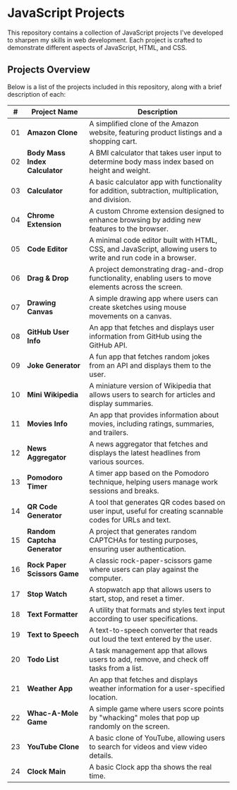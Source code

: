 # JavaScript Projects

This repository contains a collection of JavaScript projects I've developed to sharpen my skills in web development. Each project is crafted to demonstrate different aspects of JavaScript, HTML, and CSS.

## Projects Overview

Below is a list of the projects included in this repository, along with a brief description of each:

| #   | Project Name                          | Description                                                  |
| --- | ------------------------------------- | ------------------------------------------------------------ |
| 01  | **Amazon Clone**                      | A simplified clone of the Amazon website, featuring product listings and a shopping cart. |
| 02  | **Body Mass Index Calculator**        | A BMI calculator that takes user input to determine body mass index based on height and weight. |
| 03  | **Calculator**                        | A basic calculator app with functionality for addition, subtraction, multiplication, and division. |
| 04  | **Chrome Extension**                  | A custom Chrome extension designed to enhance browsing by adding new features to the browser. |
| 05  | **Code Editor**                       | A minimal code editor built with HTML, CSS, and JavaScript, allowing users to write and run code in a browser. |
| 06  | **Drag & Drop**                       | A project demonstrating drag-and-drop functionality, enabling users to move elements across the screen. |
| 07  | **Drawing Canvas**                    | A simple drawing app where users can create sketches using mouse movements on a canvas. |
| 08  | **GitHub User Info**                  | An app that fetches and displays user information from GitHub using the GitHub API. |
| 09  | **Joke Generator**                    | A fun app that fetches random jokes from an API and displays them to the user. |
| 10  | **Mini Wikipedia**                    | A miniature version of Wikipedia that allows users to search for articles and display summaries. |
| 11  | **Movies Info**                       | An app that provides information about movies, including ratings, summaries, and trailers. |
| 12  | **News Aggregator**                   | A news aggregator that fetches and displays the latest headlines from various sources. |
| 13  | **Pomodoro Timer**                    | A timer app based on the Pomodoro technique, helping users manage work sessions and breaks. |
| 14  | **QR Code Generator**                 | A tool that generates QR codes based on user input, useful for creating scannable codes for URLs and text. |
| 15  | **Random Captcha Generator**          | A project that generates random CAPTCHAs for testing purposes, ensuring user authentication. |
| 16  | **Rock Paper Scissors Game**          | A classic rock-paper-scissors game where users can play against the computer. |
| 17  | **Stop Watch**                        | A stopwatch app that allows users to start, stop, and reset a timer. |
| 18  | **Text Formatter**                    | A utility that formats and styles text input according to user specifications. |
| 19  | **Text to Speech**                    | A text-to-speech converter that reads out loud the text entered by the user. |
| 20  | **Todo List**                         | A task management app that allows users to add, remove, and check off tasks from a list. |
| 21  | **Weather App**                       | An app that fetches and displays weather information for a user-specified location. |
| 22  | **Whac-A-Mole Game**                  | A simple game where users score points by "whacking" moles that pop up randomly on the screen. |
| 23  | **YouTube Clone**                     | A basic clone of YouTube, allowing users to search for videos and view video details. |
| 24  | **Clock Main**                        | A basic Clock app tha shows the real time. |


